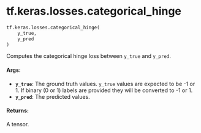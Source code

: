 <div itemscope itemtype="http://developers.google.com/ReferenceObject">
<meta itemprop="name" content="tf.keras.losses.categorical_hinge" />
<meta itemprop="path" content="Stable" />
</div>

# tf.keras.losses.categorical_hinge

``` python
tf.keras.losses.categorical_hinge(
    y_true,
    y_pred
)
```

Computes the categorical hinge loss between `y_true` and `y_pred`.

#### Args:

* <b>`y_true`</b>: The ground truth values. `y_true` values are expected to be -1 or 1.
    If binary (0 or 1) labels are provided they will be converted to -1 or 1.
* <b>`y_pred`</b>: The predicted values.


#### Returns:

A tensor.